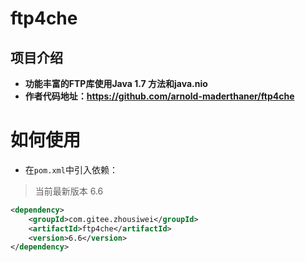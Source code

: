 # ftp4che

## 项目介绍
- **功能丰富的FTP库使用Java 1.7 方法和java.nio**
- **作者代码地址：https://github.com/arnold-maderthaner/ftp4che**



# 如何使用


- 在`pom.xml`中引入依赖：

> 当前最新版本 6.6    


```xml
<dependency>
    <groupId>com.gitee.zhousiwei</groupId>
    <artifactId>ftp4che</artifactId>
    <version>6.6</version>
</dependency>
```